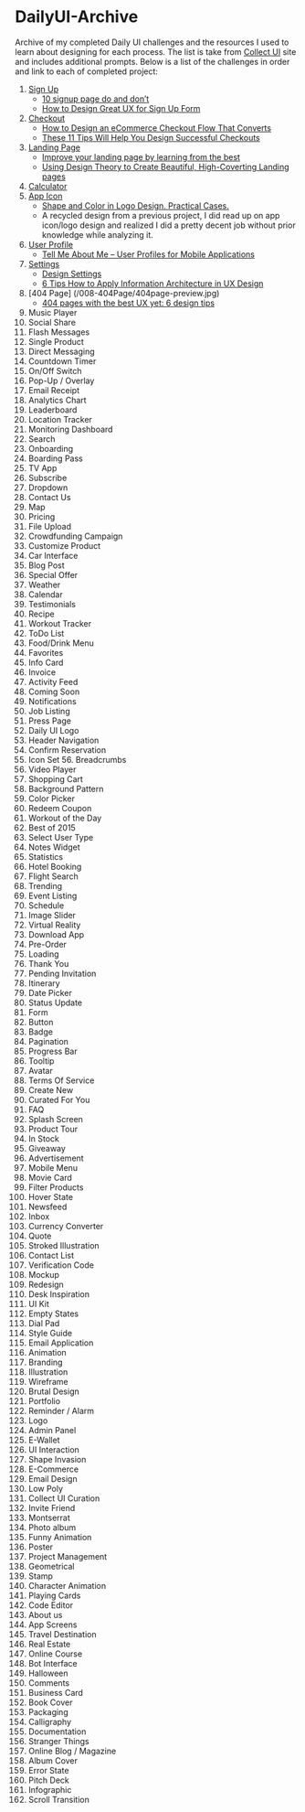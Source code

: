 # DailyUI-Archive
Archive of my completed Daily UI challenges and the resources I used to learn about designing for each process. The list is take from [Collect UI](http://collectui.com/challenges) site and includes additional prompts. Below is a list of the challenges in order and link to each of completed project:

1. [Sign Up](/001-SignUp/001-overview.jpg)
    * [10 signup page do and don’t](https://blog.prototypr.io/10-signup-page-do-and-dont-d4bd93ba2c8f?token=lNPNFOyTTZzWoGb9)
    * [How to Design Great UX for Sign Up Form](https://uxplanet.org/how-to-design-great-ux-for-sign-up-form-8ce39f84659)
2. [Checkout](/002-Checkout/checkout.gif)
    * [How to Design an eCommerce Checkout Flow That Converts](https://conversionxl.com/blog/how-to-design-an-ecommerce-checkout-flow-that-converts/)
    * [These 11 Tips Will Help You Design Successful Checkouts](https://medium.muz.li/these-11-tips-will-help-you-create-succesful-checkouts-b78f54a6751b)
3. [Landing Page](/003-LandingPage/10-Landing.jpg)
    * [Improve your landing page by learning from the best](https://medium.com/sketch-app-sources/improve-your-landing-page-by-learning-from-the-best-ddb431aa1c04)
    * [Using Design Theory to Create Beautiful, High-Coverting Landing pages](https://www.invisionapp.com/blog/high-converting-landing-pages/)
4. [Calculator](/004-Calculator/calculator.jpg)
5. [App Icon](005-AppIcon/005-AppIcon.jpg)
    * [Shape and Color in Logo Design. Practical Cases.](https://medium.com/@tubikstudio/shape-and-color-in-logo-design-practical-cases-65df7e4c4e1a)
    * A recycled design from a previous project, I did read up on app icon/logo design and realized I did a pretty decent job without prior knowledge while analyzing it.
6. [User Profile](/006-UserProfile/userprofile-preview.jpg)
    * [Tell Me About Me – User Profiles for Mobile Applications](https://www.interaction-design.org/literature/article/tell-me-about-me-user-profiles-for-mobile-applications)
7. [Settings](/007-Settings/settings-artboard.jpg)
    * [Design Settings](https://medium.com/@imran_parvez/designing-settings-b2a96878961b)
    * [6 Tips How to Apply Information Architecture in UX Design](https://tubikstudio.com/6-tips-how-to-apply-information-architecture-in-ux-design/)
8. [404 Page] (/008-404Page/404page-preview.jpg)
    * [404 pages with the best UX yet: 6 design tips](https://www.justinmind.com/blog/6-best-practices-for-404-pages-with-killer-ux/)
9. Music Player
10. Social Share
11. Flash Messages
12. Single Product
13. Direct Messaging
14. Countdown Timer
15. On/Off Switch
16. Pop-Up / Overlay
17. Email Receipt
18. Analytics Chart
19. Leaderboard
20. Location Tracker
21. Monitoring Dashboard
22. Search
23. Onboarding
24. Boarding Pass
25. TV App
26. Subscribe
27. Dropdown
28. Contact Us
29. Map
30. Pricing
31. File Upload
32. Crowdfunding Campaign
33. Customize Product
34. Car Interface
35. Blog Post
36. Special Offer
37. Weather
38. Calendar
39. Testimonials
40. Recipe
41. Workout Tracker
42. ToDo List
43. Food/Drink Menu
44. Favorites
45. Info Card
46. Invoice
47. Activity Feed
48. Coming Soon
49. Notifications
50. Job Listing
51. Press Page
52. Daily UI Logo
53. Header Navigation
54. Confirm Reservation
55. Icon Set 56. Breadcrumbs
57. Video Player
58. Shopping Cart
59. Background Pattern
60. Color Picker
61. Redeem Coupon
62. Workout of the Day
63. Best of 2015
64. Select User Type
65. Notes Widget
66. Statistics
67. Hotel Booking
68. Flight Search
69. Trending
70. Event Listing
71. Schedule
72. Image Slider
73. Virtual Reality
74. Download App
75. Pre-Order
76. Loading
77. Thank You
78. Pending Invitation
79. Itinerary
80. Date Picker
81. Status Update
82. Form
83. Button
84. Badge
85. Pagination
86. Progress Bar
87. Tooltip
88. Avatar
89. Terms Of Service
90. Create New
91. Curated For You
92. FAQ
93. Splash Screen
95. Product Tour
96. In Stock
97. Giveaway
98. Advertisement
101. Mobile Menu
102. Movie Card
103. Filter Products
104. Hover State
105. Newsfeed
106. Inbox
107. Currency Converter
108. Quote
109. Stroked Illustration
110. Contact List
111. Verification Code
112. Mockup
113. Redesign
114. Desk Inspiration
115. UI Kit
116. Empty States
117. Dial Pad
118. Style Guide
119. Email Application
120. Animation
121. Branding
122. Illustration
123. Wireframe
124. Brutal Design
125. Portfolio
126. Reminder / Alarm
127. Logo
128. Admin Panel
129. E-Wallet
130. UI Interaction
131. Shape Invasion
132. E-Commerce
133. Email Design
134. Low Poly
135. Collect UI Curation
136. Invite Friend
137. Montserrat
138. Photo album
139. Funny Animation
140. Poster
141. Project Management
142. Geometrical
143. Stamp
144. Character Animation
145. Playing Cards
146. Code Editor
147. About us
148. App Screens
149. Travel Destination
150. Real Estate
152. Online Course
153. Bot Interface
154. Halloween
155. Comments
156. Business Card
157. Book Cover
158. Packaging
159. Calligraphy
160. Documentation
161. Stranger Things
162. Online Blog / Magazine
163. Album Cover
164. Error State
165. Pitch Deck
166. Infographic
167. Scroll Transition

